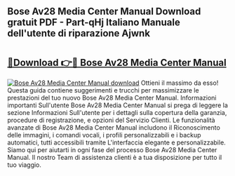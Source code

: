 ## Bose Av28 Media Center Manual Download gratuit PDF - Part-qHj Italiano Manuale dell'utente di riparazione Ajwnk

# <h2><a href="http://dfgiu7.blite.top/?on=Bose+Av28+Media+Center+Manual">🔗Download 👉🔴 Bose Av28 Media Center Manual</a></h2>

[![Bose Av28 Media Center Manual download](https://i.imgur.com/lujVjoI.png)](http://dfgiu7.blite.top/?on=Bose+Av28+Media+Center+Manual)
Ottieni il massimo da esso! Questa guida contiene suggerimenti e trucchi per massimizzare le prestazioni del tuo nuovo Bose Av28 Media Center Manual. Informazioni importanti Sull'utente Bose Av28 Media Center Manual si prega di leggere la sezione Informazioni Sull'utente per i dettagli sulla copertura della garanzia, procedure di registrazione, e opzioni del Servizio Clienti. Le funzionalità avanzate di Bose Av28 Media Center Manual includono il Riconoscimento delle immagini, i comandi vocali, i profili personalizzabili e i backup automatici, tutti accessibili tramite L'interfaccia elegante e personalizzabile. Siamo qui per aiutarti in ogni fase del processo Bose Av28 Media Center Manual. Il nostro Team di assistenza clienti è a tua disposizione per tutto il tuo viaggio.
